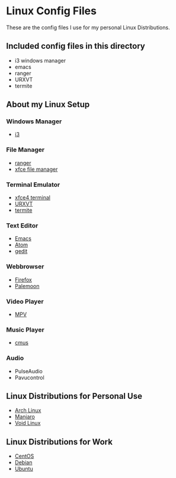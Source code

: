 # Linux Config Files
These are the config files I use for my personal Linux Distributions.

## Included config files in this directory
* i3 windows manager
* emacs 
* ranger
* URXVT
* termite

## About my Linux Setup
### Windows Manager
* [i3](https://i3wm.org/)

### File Manager
* [ranger](https://ranger.github.io/)
* [xfce file manager](https://xfce.org/)

### Terminal Emulator
* [xfce4 terminal](https://xfce.org/)
* [URXVT](http://software.schmorp.de/pkg/rxvt-unicode.html)
* [termite](https://github.com/thestinger/termite)

### Text Editor
* [Emacs](https://www.gnu.org/software/emacs/)
* [Atom](https://atom.io/)
* [gedit](https://wiki.gnome.org/Apps/Gedit)

### Webbrowser
* [Firefox](https://firefox.com/)
* [Palemoon](https://www.palemoon.org/)

### Video Player
* [MPV](https://mpv.io/)

### Music Player
* [cmus](https://cmus.github.io)

### Audio
* PulseAudio 
* Pavucontrol

## Linux Distributions for Personal Use
* [Arch Linux](https://www.archlinux.org/)
* [Manjaro](http://manjaro.org/)
* [Void Linux](https://www.voidlinux.eu/)

## Linux Distributions for Work
* [CentOS](https://www.centos.org/)
* [Debian](https://www.debian.org/)
* [Ubuntu](https://www.ubuntu.com/)

